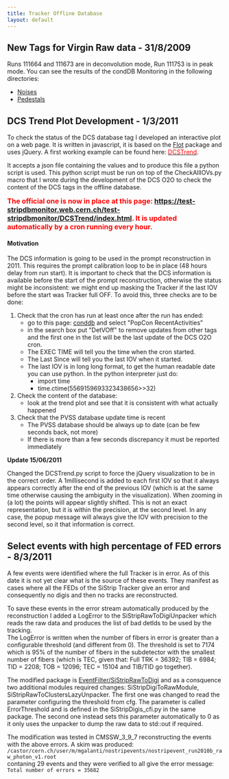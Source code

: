 ```yaml
---
title: Tracker Offline Database
layout: default
---
```


<h2>New Tags for Virgin Raw data - 31/8/2009</h2>

Runs 111664 and 111673 are in deconvolution mode, Run 111753 is in peak mode. You can see the results of the condDB Monitoring in the following directories:
<ul>
<li> <a href="Database/NoisesMonitor">Noises</a> </li>
<li> <a href="Database/PedestalMonitor">Pedestals</a> </li>
</ul>

<h2> DCS Trend Plot Development - 1/3/2011</h2>

To check the status of the DCS database tag I developed an interactive plot on a web page. It is written in javascript,
it is based on the <a href="http://code.google.com/p/flot/">Flot</a> package and uses jQuery. A first working example can be found here: <a href="SiStrip/DCSTrend.html"><font color="red">DCSTrend</font></a>.

It accepts a json file containing the values and to produce this file a python script is used. This python script
must be run on top of the CheckAllIOVs.py macro that I wrote during the development of the DCS O2O to check the
content of the DCS tags in the offline database.

<font size="3" color="red"><b>The official one is now in place at this page: <a href="https://test-stripdbmonitor.web.cern.ch/test-stripdbmonitor/DCSTrend/index.html">https://test-stripdbmonitor.web.cern.ch/test-stripdbmonitor/DCSTrend/index.html</a>. It is updated automatically by a cron running every hour.</b></font>

<h4> Motivation </h4>
The DCS information is going to be used in the prompt reconstruction in 2011. This requires the prompt calibration loop
to be in place (48 hours delay from run start).
It is important to check that the DCS information is available before the start of the prompt reconstruction, otherwise
the status might be inconsistent: we might end up masking the Tracker if the last IOV before the start was Tracker full
OFF.
To avoid this, three checks are to be done:
<ol>
  
  <li> Check that the cron has run at least once after the run has ended:
    <ul>
      <li> go to this page: <a href="http://cms-conddb.cern.ch/">conddb</a> and select "PopCon RecentActivities"
        <li> in the search box put "DetVOff" to remove updates from other tags and the first one in the list will
          be the last update of the DCS O2O cron.
          <li> The EXEC TIME will tell you the time when the cron started.
          <li> The Last Since will tell you the last IOV when it started.
          <li> The last IOV is in long long format, to get the human readable date you can use python. In the python interpreter just do:
            <ul>
              <li> import time
              <li> time.ctime(5569159693323438656>>32)
            </ul>
        </ul>
    
  <li> Check the content of the database:
    <ul>
      <li> look at the trend plot and see that it is consistent with what actually happened
        </ul>
    
  <li> Check that the PVSS database update time is recent
    <ul>
      <li> The PVSS database should be always up to date (can be few seconds back, not more)
        <li> If there is more than a few seconds discrepancy it must be reported immediately
      </ul>
</ol>

<strong>Update 15/06/2011</strong>

Changed the DCSTrend.py script to force the jQuery visualization to be in the correct order. A 1millisecond is added to each first IOV so that it always appears correctly after the end of the previous IOV (which is at the same time otherwise causing the ambiguity in the visualization). When zooming in (a lot) the points will appear slightly shifted. This is not an exact representation, but it is within the precision, at the second level. In any case, the popup message will always give the IOV with precision to the second level, so it that information is correct.

<h2> Select events with high percentage of FED errors - 8/3/2011</h2>

A few events were identified where the full Tracker is in error. As of this date it is not yet clear what is the
source of these events. They manifest as cases where all the FEDs of the SiStrip Tracker give an error and
consequently no digis and then no tracks are reconstructed.

To save these events in the error stream automatically produced by the reconstruction I added a LogError to the
SiStripRawToDigiUnpacker which reads the raw data and produces the list of bad detIds to be used by the tracking.<br>
The LogError is written when the number of fibers in error is greater than a configurable threshold (and different
from 0). The threshold is set to 7174 which is 95% of the number of fibers in the subdetector with the smallest
number of fibers (which is TEC, given that: Full TRK = 36392; TIB = 6984; TID = 2208; TOB = 12096; TEC = 15104 and
TIB/TID go together).

The modified package is <a href="http://cmslxr.fnal.gov/lxr/source/EventFilter/SiStripRawToDigi/">EventFilter/SiStripRawToDigi</a> and as
a consquence two additional modules required changes: SiStripDigiToRawModule, SiStripRawToClustersLazyUnpacker.
The first one was changed to read the parameter configuring the threshold from cfg. The parameter is called
ErrorThreshold and is defined in the SiStripDigis_cfi.py in the same package. The second one instead sets this
parameter automatically to 0 as it only uses the unpacker to dump the raw data to std::out if required.

The modification was tested in CMSSW_3_9_7 reconstructing the events with the above errors. A skim was produced:
<code>
/castor/cern.ch/user/m/mgalanti/nostripevents/nostripevent_run2010b_raw_photon_v1.root
</code>
contaning 29 events and they were verified to all give the error message:
<br>
<code>Total number of errors = 35682</code>
<br>
